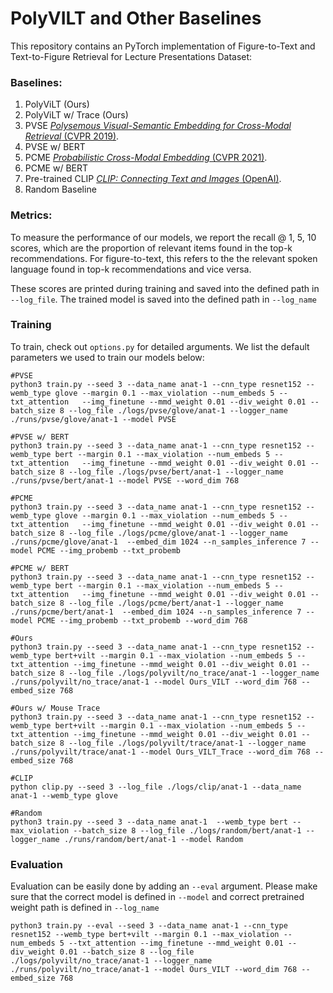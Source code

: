 # PolyVILT and Other Baselines


This repository contains an PyTorch implementation of Figure-to-Text and Text-to-Figure Retrieval for Lecture Presentations Dataset:  


### Baselines:  

1. PolyViLT (Ours)
2. PolyViLT w/ Trace (Ours)
3. PVSE [*Polysemous Visual-Semantic Embedding for Cross-Modal Retrieval* (CVPR 2019)](https://arxiv.org/abs/1906.04402).
4. PVSE w/ BERT 
5. PCME [*Probabilistic Cross-Modal Embedding* (CVPR 2021)](https://arxiv.org/abs/2101.05068).
6. PCME w/ BERT
7. Pre-trained CLIP [*CLIP: Connecting Text and Images* (OpenAI)](https://openai.com/blog/clip/).
8. Random Baseline


### Metrics:

To measure the performance of our models, we report the recall @ 1, 5, 10 scores, which are the proportion of relevant items found in the top-k recommendations. For figure-to-text, this refers to the the relevant spoken language found in top-k recommendations and vice versa. 

These scores are printed during training and saved into the defined path in `--log_file`. The trained model is saved into the defined path in `--log_name`


### Training

To train, check out `options.py` for detailed arguments. We list the default parameters we used to train our models below:

```
#PVSE 
python3 train.py --seed 3 --data_name anat-1 --cnn_type resnet152 --wemb_type glove --margin 0.1 --max_violation --num_embeds 5 --txt_attention   --img_finetune --mmd_weight 0.01 --div_weight 0.01 --batch_size 8 --log_file ./logs/pvse/glove/anat-1 --logger_name ./runs/pvse/glove/anat-1 --model PVSE  

#PVSE w/ BERT
python3 train.py --seed 3 --data_name anat-1 --cnn_type resnet152 --wemb_type bert --margin 0.1 --max_violation --num_embeds 5 --txt_attention   --img_finetune --mmd_weight 0.01 --div_weight 0.01 --batch_size 8 --log_file ./logs/pvse/bert/anat-1 --logger_name ./runs/pvse/bert/anat-1 --model PVSE --word_dim 768

#PCME
python3 train.py --seed 3 --data_name anat-1 --cnn_type resnet152 --wemb_type glove --margin 0.1 --max_violation --num_embeds 5 --txt_attention   --img_finetune --mmd_weight 0.01 --div_weight 0.01 --batch_size 8 --log_file ./logs/pcme/glove/anat-1 --logger_name ./runs/pcme/glove/anat-1  --embed_dim 1024 --n_samples_inference 7 --model PCME --img_probemb --txt_probemb  

#PCME w/ BERT
python3 train.py --seed 3 --data_name anat-1 --cnn_type resnet152 --wemb_type bert --margin 0.1 --max_violation --num_embeds 5 --txt_attention   --img_finetune --mmd_weight 0.01 --div_weight 0.01 --batch_size 8 --log_file ./logs/pcme/bert/anat-1 --logger_name ./runs/pcme/bert/anat-1  --embed_dim 1024 --n_samples_inference 7 --model PCME --img_probemb --txt_probemb --word_dim 768  

#Ours
python3 train.py --seed 3 --data_name anat-1 --cnn_type resnet152 --wemb_type bert+vilt --margin 0.1 --max_violation --num_embeds 5 --txt_attention --img_finetune --mmd_weight 0.01 --div_weight 0.01 --batch_size 8 --log_file ./logs/polyvilt/no_trace/anat-1 --logger_name ./runs/polyvilt/no_trace/anat-1 --model Ours_VILT --word_dim 768 --embed_size 768  

#Ours w/ Mouse Trace
python3 train.py --seed 3 --data_name anat-1 --cnn_type resnet152 --wemb_type bert+vilt --margin 0.1 --max_violation --num_embeds 5 --txt_attention --img_finetune --mmd_weight 0.01 --div_weight 0.01 --batch_size 8 --log_file ./logs/polyvilt/trace/anat-1 --logger_name ./runs/polyvilt/trace/anat-1 --model Ours_VILT_Trace --word_dim 768 --embed_size 768  

#CLIP
python clip.py --seed 3 --log_file ./logs/clip/anat-1 --data_name anat-1 --wemb_type glove

#Random
python3 train.py --seed 3 --data_name anat-1  --wemb_type bert --max_violation --batch_size 8 --log_file ./logs/random/bert/anat-1 --logger_name ./runs/random/bert/anat-1 --model Random 

```


### Evaluation

Evaluation can be easily done by adding an `--eval` argument. Please make sure that the correct model is defined in `--model` and correct pretrained weight path is defined in `--log_name`

```
python3 train.py --eval --seed 3 --data_name anat-1 --cnn_type resnet152 --wemb_type bert+vilt --margin 0.1 --max_violation --num_embeds 5 --txt_attention --img_finetune --mmd_weight 0.01 --div_weight 0.01 --batch_size 8 --log_file ./logs/polyvilt/no_trace/anat-1 --logger_name ./runs/polyvilt/no_trace/anat-1 --model Ours_VILT --word_dim 768 --embed_size 768  
```
